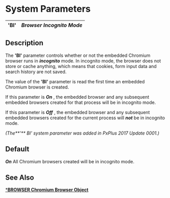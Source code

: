 # System Parameters

**'BI'** |  **_Browser Incognito Mode_**  
---|---  
  
## Description

The **'BI'** parameter controls whether or not the embedded Chromium browser runs in **_incognito_** mode. In incognito mode, the browser does not store or cache anything, which means that cookies, form input data and search history are not saved.

The value of the **'BI'** parameter is read the first time an embedded Chromium browser is created.

If this parameter is **_On_** , the embedded browser and any subsequent embedded browsers created for that process will be in incognito mode.

If this parameter is **_Off_** , the embedded browser and any subsequent embedded browsers created for the current process will **_not_** be in incognito mode.

_(The**'** BI' system parameter was added in PxPlus 2017 Update 0001.)_

## Default

**_On_** All Chromium browsers created will be in incognito mode.

## See Also

[***BROWSER Chromium Browser Object**](../utilities/browser.md)

